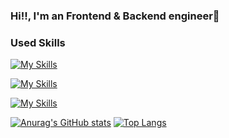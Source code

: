 ### Hi!!, I'm an Frontend & Backend engineer👋

### Used Skills
[![My Skills](https://skillicons.dev/icons?i=go,ruby,rails)](https://skillicons.dev)

[![My Skills](https://skillicons.dev/icons?i=js,ts,react,nextjs,vue)](https://skillicons.dev)

[![My Skills](https://skillicons.dev/icons?i=mysql,postgres,githubactions,docker,aws)](https://skillicons.dev)

[![Anurag's GitHub stats](https://github-readme-stats.vercel.app/api?username=sugisawakaito)](https://github.com/anuraghazra/github-readme-stats)
[![Top Langs](https://github-readme-stats.vercel.app/api/top-langs/?username=sugisawakaito&layout=compact)](https://github.com/anuraghazra/github-readme-stats)
<!--
**sugisawakaito/sugisawakaito** is a ✨ _special_ ✨ repository because its `README.md` (this file) appears on your GitHub profile.

Here are some ideas to get you started:

- 🔭 I’m currently working on ...
- 🌱 I’m currently learning ...
- 👯 I’m looking to collaborate on ...
- 🤔 I’m looking for help with ...
- 💬 Ask me about ...
- 📫 How to reach me: ...
- 😄 Pronouns: ...
- ⚡ Fun fact: ...
-->
